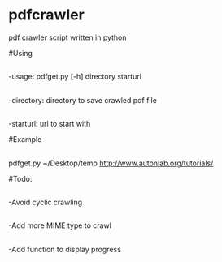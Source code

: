 pdfcrawler
==========

pdf crawler  script written in python 

#Using
##
-usage: pdfget.py [-h] directory starturl
##
-directory: directory to save crawled pdf file
##
-starturl: url to start with

#Example
##
pdfget.py ~/Desktop/temp http://www.autonlab.org/tutorials/

#Todo:
##
-Avoid cyclic crawling
##
-Add more MIME type to crawl
##
-Add function to display progress